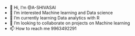 - 👋 Hi, I’m @A-SHIVASAI
- 👀 I’m interested Machine learning and Data science
- 🌱 I’m currently learning Data analytics with R
- 💞️ I’m looking to collaborate on projects on Machine learning
- 📫 How to reach me 9963492291

<!---
A-SHIVASAI/A-SHIVASAI is a ✨ special ✨ repository because its `README.md` (this file) appears on your GitHub profile.
You can click the Preview link to take a look at your changes.
--->
